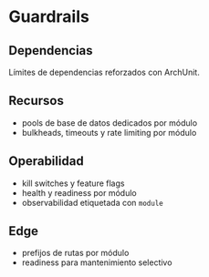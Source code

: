 # Guardrails

## Dependencias
Límites de dependencias reforzados con ArchUnit.

## Recursos
- pools de base de datos dedicados por módulo
- bulkheads, timeouts y rate limiting por módulo

## Operabilidad
- kill switches y feature flags
- health y readiness por módulo
- observabilidad etiquetada con `module`

## Edge
- prefijos de rutas por módulo
- readiness para mantenimiento selectivo
